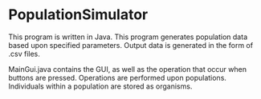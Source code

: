 PopulationSimulator
===================
This program is written in Java.
This program generates population data based upon specified parameters. Output data is generated in the form of .csv files.

MainGui.java contains the GUI, as well as the operation that occur when buttons are pressed. Operations are performed
upon populations. Individuals within a population are stored as organisms.
